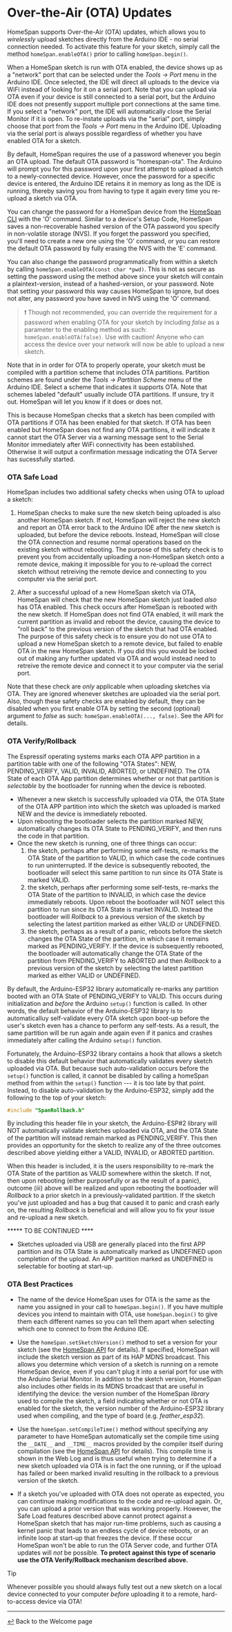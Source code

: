 # Over-the-Air (OTA) Updates

HomeSpan supports Over-the-Air (OTA) updates, which allows you to *wirelessly* upload sketches directly from the Arduino IDE - no serial connection needed.  To activate this feature for your sketch, simply call the method `homeSpan.enableOTA()` prior to calling `homeSpan.begin()`.

When a HomeSpan sketch is run with OTA enabled, the device shows up as a "network" port that can be selected under the *Tools → Port* menu in the Arduino IDE.  Once selected, the IDE will direct all uploads to the device via WiFi instead of looking for it on a serial port.  Note that you can upload via OTA even if your device is still connected to a serial port, but the Arduino IDE does not presently support multiple port connections at the same time.  If you select a "network" port, the IDE will automatically close the Serial Monitor if it is open.  To re-instate uploads via the "serial" port, simply choose that port from the *Tools → Port* menu in the Arduino IDE.  Uploading via the serial port is always possible regardless of whether you have enabled OTA for a sketch.

By default, HomeSpan requires the use of a password whenever you begin an OTA upload.  The default OTA password is "homespan-ota".  The Arduino will prompt you for this password upon your first attempt to upload a sketch to a newly-connected device.  However, once the password for a specific device is entered, the Arduino IDE retains it in memory as long as the IDE is running, thereby saving you from having to type it again every time you re-upload a sketch via OTA.

You can change the password for a HomeSpan device from the [HomeSpan CLI](CLI.md) with the 'O' command.  Similar to a device's Setup Code, HomeSpan saves a non-recoverable hashed version of the OTA password you specify in non-volatile storage (NVS).  If you forget the password you specified, you'll need to create a new one using the 'O' command, or you can restore the default OTA password by fully erasing the NVS with the 'E' command.

You can also change the password programmatically from within a sketch by calling `homeSpan.enableOTA(const char *pwd)`.  This is not as secure as setting the password using the method above since your sketch will contain a plaintext-version, instead of a hashed-version, or your password.  Note that setting your password this way causes HomeSpan to ignore, but does not alter, any password you have saved in NVS using the 'O' command.

> :exclamation: Though not recommended, you can override the requirement for a password when enabling OTA for your sketch by including *false* as a parameter to the enabling method as such: `homeSpan.enableOTA(false)`.  Use with caution!  Anyone who can access the device over your network will now be able to upload a new sketch.

Note that in in order for OTA to properly operate, your sketch must be compiled with a partition scheme that includes OTA partitions.  Partition schemes are found under the *Tools → Partition Scheme* menu of the Arduino IDE.  Select a scheme that indicates it supports OTA.  Note that schemes labeled "default" usually include OTA partitions.  If unsure, try it out.  HomeSpan will let you know if it does or does not.

This is because HomeSpan checks that a sketch has been compiled with OTA partitions if OTA has been enabled for that sketch.  If OTA has been enabled but HomeSpan does not find any OTA partitions, it will indicate it cannot start the OTA Server via a warning message sent to the Serial Monitor immediately after WiFi connectivity has been established.  Otherwise it will output a confirmation message indicating the OTA Server has sucessfully started.

### OTA Safe Load

HomeSpan includes two additional safety checks when using OTA to upload a sketch:

1. HomeSpan checks to make sure the new sketch being uploaded is also another HomeSpan sketch. If not, HomeSpan will reject the new sketch and report an OTA error back to the Arduino IDE after the new sketch is uploaded, but before the device reboots.  Instead, HomeSpan will close the OTA connection and resume normal operations based on the existing sketch without rebooting.  The purpose of this safety check is to prevent you from accidentally uploading a non-HomeSpan sketch onto a remote device, making it impossible for you to re-upload the correct sketch without retreiving the remote device and connecting to you computer via the serial port.

1. After a successful upload of a new HomeSpan sketch via OTA, HomeSpan will check that the new HomeSpan sketch just loaded *also* has OTA enabled.  This check occurs after HomeSpan is rebooted with the new sketch.  If HomeSpan does not find OTA enabled, it will mark the current partition as invalid and reboot the device, causing the device to "roll back" to the previous version of the sketch that had OTA enabled.  The purpose of this safety check is to ensure you do not use OTA to upload a new HomeSpan sketch to a remote device, but failed to enable OTA in the new HomeSpan sketch.  If you did this you would be locked out of making any further updated via OTA and would instead need to retreive the remote device and connect it to your computer via the serial port.

Note that these check are *only* applicable when uploading sketches via OTA.  They are ignored whenever sketches are uploaded via the serial port.  Also, though these safety checks are enabled by default, they can be disabled when you first enable OTA by setting the second (optional) argument to *false* as such: `homeSpan.enableOTA(..., false)`.  See the API for details.

### OTA Verify/Rollback

The Espressif operating systems marks each OTA APP partition in a partition table with one of the following "OTA States": NEW, PENDING_VERIFY, VALID, INVALID, ABORTED, or UNDEFINED.  The OTA State of each OTA App partition determines whether or not that partition is *selectable* by the bootloader for running when the device is rebooted.

* Whenever a new sketch is successfully uploaded via OTA, the OTA State of the OTA APP partition into which the sketch was uploaded is marked NEW and the device is immediately rebooted.
* Upon rebooting the bootloader selects the partition marked NEW, automatically changes its OTA State to PENDING_VERIFY, and then runs the code in that partition.
* Once the new sketch is running, one of three things can occur:
  1. the sketch, perhaps after performing some self-tests, re-marks the OTA State of the partition to VALID, in which case the code continues to run uninterrupted.  If the device is subsequently rebooted, the bootloader will select this same partition to run since its OTA State is marked VALID.
  2. the sketch, perhaps after performing some self-tests, re-marks the OTA State of the partition to INVALID, in which case the device immediately reboots.  Upon reboot the bootloader will NOT select this partition to run since its OTA State is market INVALID.  Instead the bootloader will *Rollback* to a previous version of the sketch by selecting the latest partition marked as either VALID or UNDEFINED.
  3. the sketch, perhaps as a result of a panic, reboots before the sketch changes the OTA State of the partition, in which case it remains marked as PENDING_VERIFY.  If the device is subsequently rebooted, the bootloader will automatically change the OTA State of the partition from PENDING_VERIFY to ABORTED and then *Rollback* to a previous version of the sketch by selecting the latest partition marked as either VALID or UNDEFINED.

By default, the Arduino-ESP32 library automatically re-marks any partition booted with an OTA State of PENDING_VERIFY to VALID.  This occurs during initialization and *before* the Arduino `setup()` function  is called.  In other words, the default behavior of the Arduino-ESP32 library is to automaticalluy self-validate every OTA sketch upon boot-up before the user's sketch even has a chance to perform any self-tests.  As a result, the same partition will be run again ande again even if it panics and crashes immediately after calling the Arduino `setup()` function.

Fortunately, the Arduino-ESP32 library contains a hook that allows a sketch to disable this default behavior that automatically validates every sketch uploaded via OTA.  But because such auto-validation occurs before the `setup()` function is called, it cannot be disabled by calling a homeSpan method from within the `setup()` function --- it is too late by that point.  Instead, to disable auto-validation by the Arduino-ESP32, simply add the following to the top of your sketch:

```C++
#include "SpanRollback.h"
```

By including this header file in your sketch, the Arduino-ESP#2 library will NOT automatically validate sketches uploaded via OTA, and the OTA State of the partition will instead remain marked as PENDING_VERIFY.  This then provides an opportunity for the sketch to realize any of the three outcomes described above yielding either a VALID, INVALID, or ABORTED partition.

When this header is included, it is the users responsibility to re-mark the OTA State of the partition as VALID somewhere within the sketch.  If not, then upon rebooting (either purposefully or as the result of a panic), outcome (iii) above will be realized and upon rebooting the bootloader will *Rollback* to a prior sketch in a previously-validated partition. If the sketch you've just uploaded and has a bug that caused it to panic and crash early on, the resulting *Rollback* is beneficial and will allow you to fix your issue and re-upload a new sketch.

***** TO BE CONTINUED ****


 


* Sketches uploaded via USB are generally placed into the first APP partition and its OTA State is automatically marked as UNDEFINED upon completion of the upload.  An APP partition marked as UNDEFINED is selectable for booting at start-up.





### OTA Best Practices

* The name of the device HomeSpan uses for OTA is the same as the name you assigned in your call to `homeSpan.begin()`.  If you have multiple devices you intend to maintain with OTA, use `homeSpan.begin()` to give them each different names so you can tell them apart when selecting which one to connect to from the Arduino IDE.

* Use the `homeSpan.setSketchVersion()` method to set a version for your sketch (see the [HomeSpan API](Reference.md) for details).  If specified, HomeSpan will include the sketch version as part of its HAP MDNS broadcast.  This allows you determine which version of a sketch is running on a remote HomeSpan device, even if you can't plug it into a serial port for use with the Arduino Serial Monitor.  In addition to the sketch version, HomeSpan also includes other fields in its MDNS broadcast that are useful in identifying the device: the version number of the HomeSpan *library* used to compile the sketch, a field indicating whether or not OTA is enabled for the sketch, the version number of the Arduino-ESP32 library used when compiling, and the type of board (e.g. *feather_esp32*).

* Use the `homeSpan.setCompileTime()` method without specifying any parameter to have HomeSpan automatically set the compile time using the `__DATE__` and `__TIME__` macros provided by the compiler itself during compilation (see the [HomeSpan API](Reference.md) for details).  This compile time is shown in the Web Log and is thus useful when trying to determine if a new sketch uploaded via OTA is in fact the one running, or if the upload has failed or been marked invalid resulting in the rollback to a previous version of the sketch.

* If a sketch you've uploaded with OTA does not operate as expected, you can continue making modifications to the code and re-upload again.  Or, you can upload a prior version that was working properly.  However, the Safe Load features described above cannot protect against a HomeSpan sketch that has major run-time problems, such as causing a kernel panic that leads to an endless cycle of device reboots, or an infinite loop at start-up that freezes the device.  If these occur HomeSpan won't be able to run the OTA Server code, and further OTA updates will *not* be possible.  **To protect against this type of scenario use the OTA Verify/Rollback mechanism described above.**

> [!TIP]
> Whenever possible you should always fully test out a new sketch on a local device connected to your computer *before* uploading it to a remote, hard-to-access device via OTA!

---

[↩️](../README.md) Back to the Welcome page


